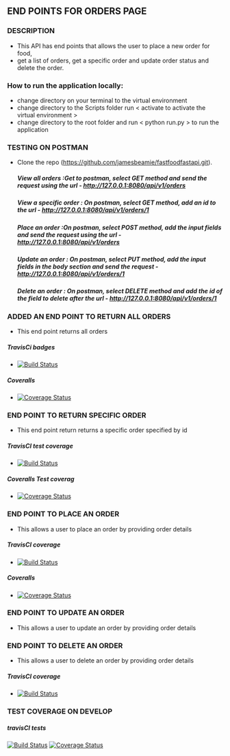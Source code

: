 
## END POINTS FOR ORDERS PAGE

 ### DESCRIPTION
 - This API has end points that allows the user to place a new order for food,
 - get a list of orders, get a specific order and update order status and delete the order.

### How to run the application locally: 
- change directory on your terminal to the virtual environment
- change directory to the Scripts folder run < activate to activate the virtual environment >
- change directory to the root folder and run < python run.py > to run the application
 

### TESTING ON POSTMAN

- Clone the repo (https://github.com/jamesbeamie/fastfoodfastapi.git).
    ##### View all orders :Get to postman, select GET method and send the request using the url - http://127.0.0.1:8080/api/v1/orders
   ##### View a specific order : On postman, select GET method, add an id to the url - http://127.0.0.1:8080/api/v1/orders/1
    ##### Place an order :On postman, select POST method, add the input fields and send the request using the url - http://127.0.0.1:8080/api/v1/orders
    ##### Update an order : On postman, select PUT method, add the input fields in the body section and send the request - http://127.0.0.1:8080/api/v1/orders/1
   ##### Delete an order : On postman, select DELETE method and add the id of the field to delete after the url - http://127.0.0.1:8080/api/v1/orders/1

### ADDED AN END POINT TO RETURN ALL ORDERS
- This end point returns all orders
##### TravisCi badges
- [![Build Status](https://travis-ci.org/jamesbeamie/fastfoods_api.svg?branch=ft-all-orders-160309430)](https://travis-ci.org/jamesbeamie/fastfoods_api)
##### Coveralls
- [![Coverage Status](https://coveralls.io/repos/github/jamesbeamie/fastfoods_api/badge.svg?branch=develop)](https://coveralls.io/github/jamesbeamie/fastfoods_api?branch=develop)

### END POINT TO RETURN SPECIFIC ORDER
- This end point return returns a specific order specified by id
##### TravisCI test coverage
- [![Build Status](https://travis-ci.org/jamesbeamie/fastfoods_api.svg?branch=ft-return-specific-160309461)](https://travis-ci.org/jamesbeamie/fastfoods_api)
##### Coveralls Test coverag
- [![Coverage Status](https://coveralls.io/repos/github/jamesbeamie/fastfoods_api/badge.svg?branch=develop)](https://coveralls.io/github/jamesbeamie/fastfoods_api?branch=develop)

### END POINT TO PLACE AN ORDER
- This allows a user to place an order by providing order details
##### TravisCI coverage
- [![Build Status](https://travis-ci.org/jamesbeamie/fastfoods_api.svg?branch=ft-update-order-160309503)](https://travis-ci.org/jamesbeamie/fastfoods_api)
##### Coveralls
- [![Coverage Status](https://coveralls.io/repos/github/jamesbeamie/fastfoods_api/badge.svg?branch=develop)](https://coveralls.io/github/jamesbeamie/fastfoods_api?branch=develop)
### END POINT TO UPDATE AN ORDER
- This allows a user to update an order by providing order details
### END POINT TO DELETE AN ORDER
- This allows a user to delete an order by providing order details
##### TravisCI coverage
- [![Build Status](https://travis-ci.org/jamesbeamie/fastfoods_api.svg?branch=ft-delete-order-160325634)](https://travis-ci.org/jamesbeamie/fastfoods_api)
### TEST COVERAGE ON DEVELOP
##### travisCI tests
[![Build Status](https://travis-ci.org/jamesbeamie/fastfoods_api.svg?branch=develop)](https://travis-ci.org/jamesbeamie/fastfoods_api)
[![Coverage Status](https://coveralls.io/repos/github/jamesbeamie/fastfoods_api/badge.svg?branch=develop)](https://coveralls.io/github/jamesbeamie/fastfoods_api?branch=develop)

